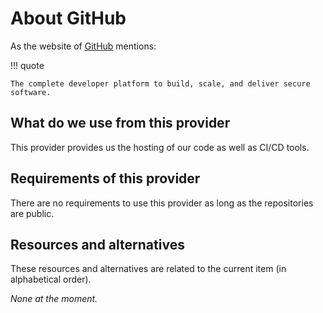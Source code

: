 # About GitHub

As the website of [GitHub](https://github.com/about) mentions:

!!! quote

    The complete developer platform to build, scale, and deliver secure software.

## What do we use from this provider

This provider provides us the hosting of our code as well as CI/CD tools.

## Requirements of this provider

There are no requirements to use this provider as long as the repositories are public.

## Resources and alternatives

These resources and alternatives are related to the current item (in alphabetical order).

_None at the moment._
